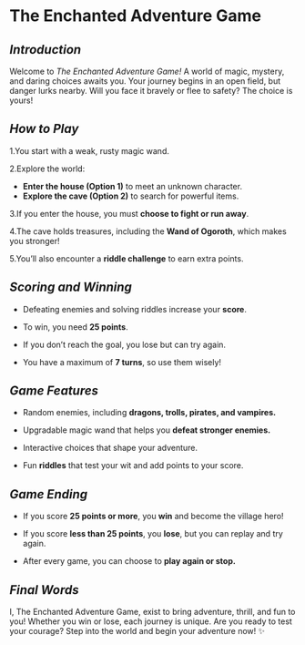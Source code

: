 # The Enchanted Adventure Game

## *Introduction*

Welcome to *The Enchanted Adventure Game!* A world of magic, mystery, and daring choices awaits you. Your journey begins in an open field, but danger lurks nearby. Will you face it bravely or flee to safety? The choice is yours!

## *How to Play*

1.You start with a weak, rusty magic wand.

2.Explore the world:

- **Enter the house (Option 1)** to meet an unknown character.
- **Explore the cave (Option 2)** to search for powerful items.


3.If you enter the house, you must **choose to fight or run away**.

4.The cave holds treasures, including the **Wand of Ogoroth**, which makes you stronger!

5.You’ll also encounter a **riddle challenge** to earn extra points.

## *Scoring and Winning*
- Defeating enemies and solving riddles increase your **score**.

- To win, you need **25 points**.

- If you don’t reach the goal, you lose but can try again.

- You have a maximum of **7 turns**, so use them wisely!

## *Game Features*

- Random enemies, including **dragons, trolls, pirates, and vampires.**

- Upgradable magic wand that helps you **defeat stronger enemies.**

- Interactive choices that shape your adventure.

- Fun **riddles** that test your wit and add points to your score.

## *Game Ending*

- If you score **25 points or more**, you **win** and become the village hero!

- If you score **less than 25 points**, you **lose**, but you can replay and try again.

- After every game, you can choose to **play again or stop.**

## *Final Words*

I, The Enchanted Adventure Game, exist to bring adventure, thrill, and fun to you! Whether you win or lose, each journey is unique. Are you ready to test your courage? Step into the world and begin your adventure now! ✨